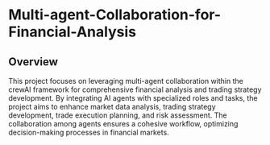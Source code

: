 # Multi-agent-Collaboration-for-Financial-Analysis

## Overview
This project focuses on leveraging multi-agent collaboration within the crewAI framework for comprehensive financial analysis and trading strategy development. By integrating AI agents with specialized roles and tasks, the project aims to enhance market data analysis, trading strategy development, trade execution planning, and risk assessment. The collaboration among agents ensures a cohesive workflow, optimizing decision-making processes in financial markets.

